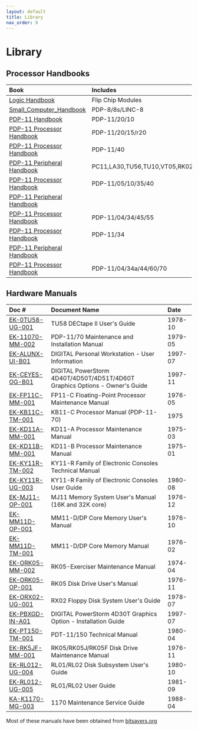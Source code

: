 ```yaml
---
layout: default
title: Library
nav_order: 9
---
```


# Library

## Processor Handbooks

| Book                                                                                                                                         | Includes                                                                          | Year
|:---------------------------------------------------------------------------------------------------------------------------------------------|:----------------------------------------------------------------------------------|:--------
| [Logic Handbook](            ../assets/books/Logic_Handbook,1967.pdf)                                                                        | Flip Chip Modules                                                                 | 1967
| [Small_Computer_Handbook](   ../assets/books/Small_Computer_Handbook,1967.pdf)                                                               | PDP-8/8s/LINC-8                                                                   | 1967
| [PDP-11 Handbook](           ../assets/books/PDP-11_Handbook,1970,pdp11-20-10.pdf)                                                           | PDP-11/20/10                                                                      | 1970
| [PDP-11 Processor Handbook]( ../assets/books/PDP-11_Processor_Handbook,1971,pdp11-20-15-r20.pdf)                                             | PDP-11/20/15/r20                                                                  | 1971
| [PDP-11 Processor Handbook]( ../assets/books/PDP-11_Processor_Handbook,1972,pdp11-40.pdf)                                                    | PDP-11/40                                                                         | 1972
| [PDP-11 Peripheral Handbook](../assets/books/PDP-11_Peripherals_Handbook,1972.pdf)                                                           | PC11,LA30,TU56,TU10,VT05,RK02,RK03                                                | 1972
| [PDP-11 Processor Handbook]( ../assets/books/PDP-11_Processor_Handbook,1973,pdp11-05-10-35-40.pdf)                                           | PDP-11/05/10/35/40                                                                | 1973
| [PDP-11 Peripheral Handbook](../assets/books/PDP-11_Peripherals_Handbook,1973.pdf)                                                           |                                                                                   | 1973
| [PDP-11 Processor Handbook]( ../assets/books/PDP-11_Processor_Handbook,1976,pdp11-04-34-45-55.pdf)                                           | PDP-11/04/34/45/55                                                                | 1976
| [PDP-11 Processor Handbook]( ../assets/books/PDP-11_Processor_Handbook,1976,pdp11-34.pdf)                                                    | PDP-11/34                                                                         | 1976
| [PDP-11 Peripheral Handbook](../assets/books/PDP-11_Peripherals_Handbook,1976.pdf)                                                           |                                                                                   | 1976
| [PDP-11 Processor Handbook]( ../assets/books/PDP-11_Processor_Handbook,1979,pdp11-04-34-44-60-70.pdf)                                        | PDP-11/04/34a/44/60/70                                                            | 1979

## Hardware Manuals

| Doc #                                                                                                                                        | Document Name                                                                     | Date
|:---------------------------------------------------------------------------------------------------------------------------------------------|:----------------------------------------------------------------------------------|:--------
| [EK-0TU58-UG-001](../assets/manuals/EK-0TU58-UG-001,TU58_DECtape_II_User's_Guide,1978-10.pdf)                                                | TU58 DECtape II User's Guide                                                      | 1978-10
| [EK-11070-MM-002](../assets/manuals/EK-11070-MM-002,PDP-11-70_Maintenance_and_Installation_Manual,1979-05.pdf)                               | PDP-11/70 Maintenance and Installation Manual                                     | 1979-05
| [EK-ALUNX-UI-B01](../assets/manuals/EK-ALUNX-UI-B01,DIGITAL_Personal_Workstation_-_User_Information,1997-07.pdf)                             | DIGITAL Personal Workstation - User Information                                   | 1997-07
| [EK-CEYES-OG-B01](../assets/manuals/EK-CEYES-OG-B01,DIGITAL_PowerStorm_4D40T-4D50T-4D51T-4D60T_Graphics_Options_-_Owner's_Guide,1997-11.pdf) | DIGITAL PowerStorm 4D40T/4D50T/4D51T/4D60T <br/> Graphics Options - Owner's Guide | 1997-11
| [EK-FP11C-MM-001](../assets/manuals/EK-FP11C-MM-001,FP11-C_Floating-Point_Processor_Maintenance_Manual,1976-05.pdf)                          | FP11-C Floating-Point Processor Maintenance Manual                                | 1976-05
| [EK-KB11C-TM-001](../assets/manuals/EK-KB11C-TM-001,KB11-C_Processor_Manual_(PDP-11-70),1975.pdf)                                            | KB11-C Processor Manual (PDP-11-70)                                               | 1975
| [EK-KD11A-MM-001](../assets/manuals/EK-KD11A-MM-001,KD11-A_Processor_Maintenance_Manual,1975-03.pdf)                                         | KD11-A Processor Maintenance Manual                                               | 1975-03
| [EK-KD11B-MM-001](../assets/manuals/EK-KD11B-MM-001,KD11-B_Processor_Maintenance_Manual,1975-01.pdf)                                         | KD11-B Processor Maintenance Manual                                               | 1975-01
| [EK-KY11R-TM-002](../assets/manuals/EK-KY11R-TM-002,KY11-R_Family_of_Electronic_Consoles_Technical_Manual.pdf)                               | KY11-R Family of Electronic Consoles Technical Manual                             | 
| [EK-KY11R-UG-003](../assets/manuals/EK-KY11R-UG-003,KY11-R_Family_of_Electronic_Consoles_User_Guide,1980-08.pdf)                             | KY11-R Family of Electronic Consoles User Guide                                   | 1980-08
| [EK-MJ11-OP-001]( ../assets/manuals/EK-MJ11-OP-001,MJ11_Memory_System_User's_Manual_(16K_and_32K_core),1976-12.pdf)                          | MJ11 Memory System User's Manual (16K and 32K core)                               | 1976-12
| [EK-MM11D-OP-001](../assets/manuals/EK-MM11D-OP-001,MM11-D-DP_Core_Memory_User's_Manual,1976-10.pdf)                                         | MM11-D/DP Core Memory User's Manual                                               | 1976-10
| [EK-MM11D-TM-001](../assets/manuals/EK-MM11D-TM-001,MM11-D-DP_Core_Memory_Manual,1976-02.pdf)                                                | MM11-D/DP Core Memory Manual                                                      | 1976-02
| [EK-ORK05-MM-002](../assets/manuals/EK-ORK05-MM-002,RK05-Exerciser_Maintenance_Manual,1974-04.pdf)                                           | RK05-Exerciser Maintenance Manual                                                 | 1974-04
| [EK-ORK05-OP-001](../assets/manuals/EK-ORK05-OP-001,RK05_Disk_Drive_User's_Manual,1976-11.pdf)                                               | RK05 Disk Drive User's Manual                                                     | 1976-11
| [EK-ORX02-UG-001](../assets/manuals/EK-ORX02-UG-001,RX02_Floppy_Disk_System_User's_Guide,1978-07.pdf)                                        | RX02 Floppy Disk System User's Guide                                              | 1978-07
| [EK-PBXGD-IN-A01](../assets/manuals/EK-PBXGD-IN-A01,DIGITAL_PowerStorm_4D30T_Graphics_Option_-_Installation_Guide,1997-07.pdf)               | DIGITAL PowerStorm 4D30T Graphics Option - Installation Guide                     | 1997-07
| [EK-PT150-TM-001](../assets/manuals/EK-PT150-TM-001,PDT-11-150_Technical_Manual,1980-04.pdf)                                                 | PDT-11/150 Technical Manual                                                       | 1980-04
| [EK-RK5JF-MM-001](../assets/manuals/EK-RK5JF-MM-001,RK05-RK05J-RK05F_Disk_Drive_Maintenance_Manual,1976-11.pdf)                              | RK05/RK05J/RK05F Disk Drive Maintenance Manual                                    | 1976-11
| [EK-RL012-UG-004](../assets/manuals/EK-RL012-UG-004,RL01-RL02_Disk_Subsystem_User's_Guide,1980-10.pdf)                                       | RL01/RL02 Disk Subsystem User's Guide                                             | 1980-10
| [EK-RL012-UG-005](../assets/manuals/EK-RL012-UG-005,RL01-RL02_User_Guide,1981-09.pdf)                                                        | RL01/RL02 User Guide                                                              | 1981-09
| [KA-K1170-MG-003](../assets/manuals/KA-K1170-MG-003,1170_Maintenance_Service_Guide,1988-04.pdf)                                              | 1170 Maintenance Service Guide                                                    | 1988-04

Most of these manuals have been obtained from [bitsavers.org](https://bitsavers.org)